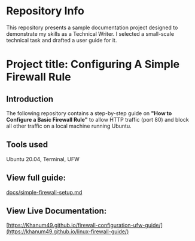 # Repository Info

This repository presents a sample documentation project designed to demonstrate my skills as a Technical Writer. I selected a small-scale technical task and drafted a user guide for it.

# Project title: Configuring A Simple Firewall Rule

## Introduction

The following repository contains a step-by-step guide on **"How to Configure a Basic Firewall Rule"** to allow HTTP traffic (port 80) and block all other traffic on a local machine running Ubuntu.

## Tools used

Ubuntu 20.04, Terminal, UFW  

## View full guide: 

[docs/simple-firewall-setup.md](docs/simple-firewall-setup.md)

## View Live Documentation:

[https://Khanum49.github.io/firewall-configuration-ufw-guide/](https://khanum49.github.io/linux-firewall-guide/)
